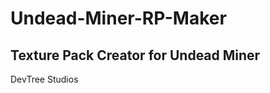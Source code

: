 # Undead-Miner-RP-Maker
Texture Pack Creator for Undead Miner
--------------------------------------
DevTree Studios
